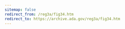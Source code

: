 ```yaml
---
sitemap: false 
redirect_from: /reg3a/fig34.htm 
redirect_to: https://archive.ada.gov/reg3a/fig34.htm 
---
```

